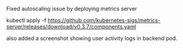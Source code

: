 Fixed autoscaling issue by deploying metrics server

kubectl apply -f https://github.com/kubernetes-sigs/metrics-server/releases/download/v0.3.7/components.yaml

also added a screenshot showing user activity logs in backend pod.
